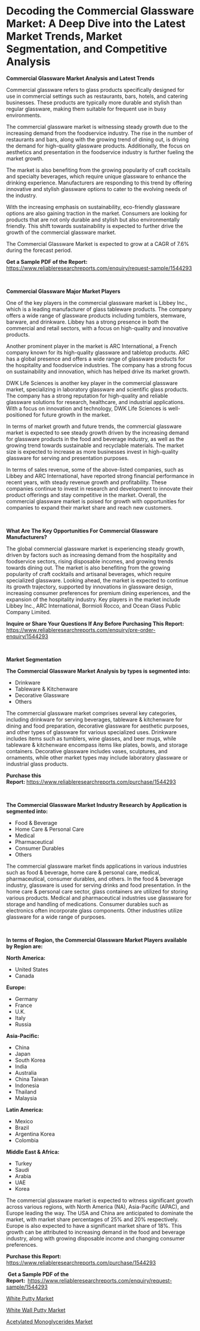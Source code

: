 <p><h1>Decoding the Commercial Glassware Market: A Deep Dive into the Latest Market Trends, Market Segmentation, and Competitive Analysis</h1></p><p><strong>Commercial Glassware Market Analysis and Latest Trends</strong></p>
<p><p>Commercial glassware refers to glass products specifically designed for use in commercial settings such as restaurants, bars, hotels, and catering businesses. These products are typically more durable and stylish than regular glassware, making them suitable for frequent use in busy environments.</p><p>The commercial glassware market is witnessing steady growth due to the increasing demand from the foodservice industry. The rise in the number of restaurants and bars, along with the growing trend of dining out, is driving the demand for high-quality glassware products. Additionally, the focus on aesthetics and presentation in the foodservice industry is further fueling the market growth.</p><p>The market is also benefiting from the growing popularity of craft cocktails and specialty beverages, which require unique glassware to enhance the drinking experience. Manufacturers are responding to this trend by offering innovative and stylish glassware options to cater to the evolving needs of the industry.</p><p>With the increasing emphasis on sustainability, eco-friendly glassware options are also gaining traction in the market. Consumers are looking for products that are not only durable and stylish but also environmentally friendly. This shift towards sustainability is expected to further drive the growth of the commercial glassware market.</p><p>The Commercial Glassware Market is expected to grow at a CAGR of 7.6% during the forecast period.</p></p>
<p><strong>Get a Sample PDF of the Report:&nbsp;</strong> <a href="https://www.reliableresearchreports.com/enquiry/request-sample/1544293">https://www.reliableresearchreports.com/enquiry/request-sample/1544293</a></p>
<p>&nbsp;</p>
<p><strong>Commercial Glassware Major Market Players</strong></p>
<p><p>One of the key players in the commercial glassware market is Libbey Inc., which is a leading manufacturer of glass tableware products. The company offers a wide range of glassware products including tumblers, stemware, barware, and drinkware. Libbey has a strong presence in both the commercial and retail sectors, with a focus on high-quality and innovative products.</p><p>Another prominent player in the market is ARC International, a French company known for its high-quality glassware and tabletop products. ARC has a global presence and offers a wide range of glassware products for the hospitality and foodservice industries. The company has a strong focus on sustainability and innovation, which has helped drive its market growth.</p><p>DWK Life Sciences is another key player in the commercial glassware market, specializing in laboratory glassware and scientific glass products. The company has a strong reputation for high-quality and reliable glassware solutions for research, healthcare, and industrial applications. With a focus on innovation and technology, DWK Life Sciences is well-positioned for future growth in the market.</p><p>In terms of market growth and future trends, the commercial glassware market is expected to see steady growth driven by the increasing demand for glassware products in the food and beverage industry, as well as the growing trend towards sustainable and recyclable materials. The market size is expected to increase as more businesses invest in high-quality glassware for serving and presentation purposes.</p><p>In terms of sales revenue, some of the above-listed companies, such as Libbey and ARC International, have reported strong financial performance in recent years, with steady revenue growth and profitability. These companies continue to invest in research and development to innovate their product offerings and stay competitive in the market. Overall, the commercial glassware market is poised for growth with opportunities for companies to expand their market share and reach new customers.</p></p>
<p>&nbsp;</p>
<p><strong>What Are The Key Opportunities For Commercial Glassware Manufacturers?</strong></p>
<p><p>The global commercial glassware market is experiencing steady growth, driven by factors such as increasing demand from the hospitality and foodservice sectors, rising disposable incomes, and growing trends towards dining out. The market is also benefiting from the growing popularity of craft cocktails and artisanal beverages, which require specialized glassware. Looking ahead, the market is expected to continue its growth trajectory, supported by innovations in glassware design, increasing consumer preferences for premium dining experiences, and the expansion of the hospitality industry. Key players in the market include Libbey Inc., ARC International, Bormioli Rocco, and Ocean Glass Public Company Limited.</p></p>
<p><strong>Inquire or Share Your Questions If Any Before Purchasing This Report:</strong> <a href="https://www.reliableresearchreports.com/enquiry/pre-order-enquiry/1544293">https://www.reliableresearchreports.com/enquiry/pre-order-enquiry/1544293</a></p>
<p>&nbsp;</p>
<p><strong>Market Segmentation</strong></p>
<p><strong>The Commercial Glassware Market Analysis by types is segmented into:</strong></p>
<p><ul><li>Drinkware</li><li>Tableware & Kitchenware</li><li>Decorative Glassware</li><li>Others</li></ul></p>
<p><p>The commercial glassware market comprises several key categories, including drinkware for serving beverages, tableware & kitchenware for dining and food preparation, decorative glassware for aesthetic purposes, and other types of glassware for various specialized uses. Drinkware includes items such as tumblers, wine glasses, and beer mugs, while tableware & kitchenware encompass items like plates, bowls, and storage containers. Decorative glassware includes vases, sculptures, and ornaments, while other market types may include laboratory glassware or industrial glass products.</p></p>
<p><strong>Purchase this Report:&nbsp;</strong><a href="https://www.reliableresearchreports.com/purchase/1544293">https://www.reliableresearchreports.com/purchase/1544293</a></p>
<p>&nbsp;</p>
<p><strong>The Commercial Glassware Market Industry Research by Application is segmented into:</strong></p>
<p><ul><li>Food & Beverage</li><li>Home Care & Personal Care</li><li>Medical</li><li>Pharmaceutical</li><li>Consumer Durables</li><li>Others</li></ul></p>
<p><p>The commercial glassware market finds applications in various industries such as food & beverage, home care & personal care, medical, pharmaceutical, consumer durables, and others. In the food & beverage industry, glassware is used for serving drinks and food presentation. In the home care & personal care sector, glass containers are utilized for storing various products. Medical and pharmaceutical industries use glassware for storage and handling of medications. Consumer durables such as electronics often incorporate glass components. Other industries utilize glassware for a wide range of purposes.</p></p>
<p>&nbsp;</p>
<p><strong>In terms of Region, the Commercial Glassware Market Players available by Region are:</strong></p>
<p>
    <p> <strong> North America: </strong>
        <ul>
            <li>United States</li>
            <li>Canada</li>
        </ul>
        </p> 
    <p> <strong> Europe: </strong>
        <ul>
            <li>Germany</li>
            <li>France</li>
            <li>U.K.</li>
            <li>Italy</li>
            <li>Russia</li>
        </ul>
        </p> 
    <p> <strong> Asia-Pacific: </strong>
        <ul>
            <li>China</li>
            <li>Japan</li>
            <li>South Korea</li>
            <li>India</li>
            <li>Australia</li>
            <li>China Taiwan</li>
            <li>Indonesia</li>
            <li>Thailand</li>
            <li>Malaysia</li>
        </ul>
        </p> 
    <p> <strong> Latin America: </strong>
        <ul>
            <li>Mexico</li>
            <li>Brazil</li>
            <li>Argentina Korea</li>
            <li>Colombia</li>
        </ul>
        </p> 
    <p> <strong> Middle East & Africa: </strong>
        <ul>
            <li>Turkey</li>
            <li>Saudi</li>
            <li>Arabia</li>
            <li>UAE</li>
            <li>Korea</li>
        </ul>
    </p>
    </p>
<p><p>The commercial glassware market is expected to witness significant growth across various regions, with North America (NA), Asia-Pacific (APAC), and Europe leading the way. The USA and China are anticipated to dominate the market, with market share percentages of 25% and 20% respectively. Europe is also expected to have a significant market share of 18%. This growth can be attributed to increasing demand in the food and beverage industry, along with growing disposable income and changing consumer preferences.</p></p>
<p><strong>Purchase this Report: </strong><a href="https://www.reliableresearchreports.com/purchase/1544293">https://www.reliableresearchreports.com/purchase/1544293</a></p>
<p>&nbsp;<strong>Get a Sample PDF of the Report:&nbsp;&nbsp;</strong><a href="https://www.reliableresearchreports.com/enquiry/request-sample/1544293">https://www.reliableresearchreports.com/enquiry/request-sample/1544293</a></p>
<p><strong></strong></p>
<p><p><a href="https://github.com/gamblestampleyjenny50m5sl6/Market-Research-Report-List-1/blob/main/white-putty-market.md">White Putty Market</a></p><p><a href="https://github.com/nicholepatriciadoylenwnrjr0/Market-Research-Report-List-1/blob/main/white-wall-putty-market.md">White Wall Putty Market</a></p><p><a href="https://github.com/wwwkeltoum/Market-Research-Report-List-2/blob/main/acetylated-monoglycerides-market.md">Acetylated Monoglycerides Market</a></p></p>